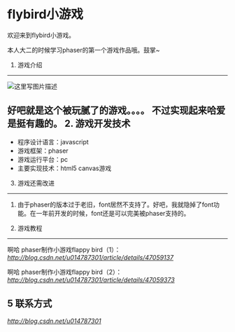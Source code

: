 
flybird小游戏
=============

欢迎来到flybird小游戏。

本人大二的时候学习phaser的第一个游戏作品哦。鼓掌~

1. 游戏介绍
-------
![这里写图片描述](http://img.blog.csdn.net/20160801172500290)


好吧就是这个被玩腻了的游戏。。。。
不过实现起来哈爱是挺有趣的。
2. 游戏开发技术
-------
 - 程序设计语言：javascript
 - 游戏框架：phaser 
 - 游戏运行平台：pc 
 - 主要实现技术：html5 canvas游戏
 
 
3. 游戏还需改进
-------
1. 由于phaser的版本过于老旧，font居然不支持了。好吧，我就隐掉了font功能。在一年前开发的时候，font还是可以完美被phaser支持的。



4. 游戏教程
-------

 啊哈 phaser制作小游戏flappy bird（1）：
*http://blog.csdn.net/u014787301/article/details/47059137*

 啊哈 phaser制作小游戏flappy bird（2）：
*http://blog.csdn.net/u014787301/article/details/47059373*


5 联系方式
-------
*http://blog.csdn.net/u014787301*
